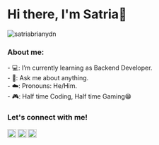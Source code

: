 # <summary><strong>Hi there, I'm Satria👋</strong></summary>
<img src="https://komarev.com/ghpvc/?username=satriabrianydn&label=Profile%20views&color=0e75b6&style=flat" alt="satriabrianydn" />
</p>

### <summary><strong>About me:</strong></summary>
<p>
    - 💻: I’m currently learning as Backend Developer. </br>
    - 💬: Ask me about anything.</br>
    - ☁️: Pronouns: He/Him. </br>
    - 🎮: Half time Coding, Half time Gaming😁 </br>
<p>
 
### <summary><strong>Let's connect with me!</strong></summary>
<a href="https://facebook.com/satriabrianydnt">
  <img align="left" alt="My Facebook" width="20px" src="https://simpleicons.vercel.app/facebook/495f7e" />
</a>
<a href="https://www.instagram.com/satriabrianydnt/">
  <img align="left" alt="My Instagram" width="20px" src="https://simpleicons.now.sh/instagram/495f7e" />
</a>
<a href="https://twitter.com/satriabrianydnt">
  <img align="left" alt="My Twitter" width="20px" src="https://simpleicons.vercel.app/x/495f7e" />
</a>
